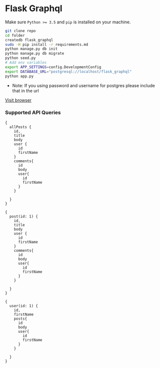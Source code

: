 # Flask Graphql

Make sure `Python >= 3.5` and `pip` is installed on your machine.

```bash
git clone repo
cd folder
createdb flask_graphql
sudo -H pip install -r requirements.md
python manage.py db init
python manage.py db migrate
python seed.py
# Add env variables
export APP_SETTINGS=config.DevelopmentConfig
export DATABASE_URL="postgresql://localhost/flask_graphql"
python app.py
```

* Note: If you using password and username for postgres please include that in the url

[Visit browser](http://127.0.0.1:5000/)

### Supported API Queries

```
{
  allPosts {
    id,
    title
    body
    user {
      id
      firstName
    }
    comments{
      id
      body
      user{
        id
        firstName
      }
    }

  }
}
```

```
{
  post(id: 1) {
    id,
    title
    body
    user {
      id
      firstName
    }
    comments{
      id
      body
      user{
        id
        firstName
      }
    }

  }
}
```

```
{
  user(id: 1) {
    id,
    firstName
    posts{
      id
      body
      user{
        id
        firstName
      }
    }

  }
}
```
